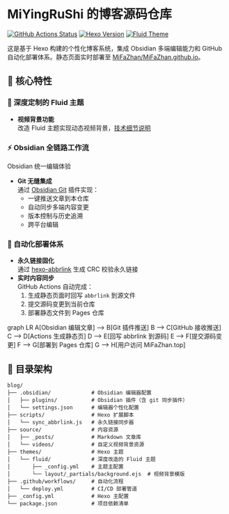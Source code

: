 # MiYingRuShi 的博客源码仓库

[![GitHub Actions Status](https://img.shields.io/github/actions/workflow/status/MiFaZhan/blog/deploy.yml?label=自动部署)](https://github.com/MiFaZhan/blog/actions)
[![Hexo Version](https://img.shields.io/badge/Hexo-6.3+-blue)](https://hexo.io)
[![Fluid Theme](https://img.shields.io/badge/Theme-Fluid_Custom-2CA5E0)](https://github.com/fluid-dev/hexo-theme-fluid)

这是基于 Hexo 构建的个性化博客系统，集成 Obsidian 多端编辑能力和 GitHub 自动化部署体系。静态页面实时部署至 [MiFaZhan/MiFaZhan.github.io](https://github.com/MiFaZhan/MiFaZhan.github.io)。

## 🌟 核心特性

### 🎨 深度定制的 Fluid 主题
- **视频背景功能**  
  改造 Fluid 主题实现动态视频背景，[技术细节说明](https://mifazhan.top/posts/46339511/)

### ⚡️ Obsidian 全链路工作流
Obsidian 统一编辑体验
- **Git 无缝集成**  
  通过 [Obsidian Git](https://github.com/denolehov/obsidian-git) 插件实现：
  - 一键推送文章到本仓库
  - 自动同步多端内容变更
  - 版本控制与历史追溯
  - 跨平台编辑

### 🤖 自动化部署体系
- **永久链接固化**  
  通过 [hexo-abbrlink](https://github.com/ohroy/hexo-abbrlink) 生成 CRC 校验永久链接
- **实时内容同步**  
  GitHub Actions 自动完成：
  1. 生成静态页面时回写 `abbrlink` 到源文件
  2. 提交源码变更到当前仓库
  3. 部署静态文件到 Pages 仓库

graph LR
  A[Obsidian 编辑文章] --> B[Git 插件推送]
  B --> C[GitHub 接收推送]
  C --> D[Actions 生成静态页]
  D --> E[回写 abbrlink 到源码]
  E --> F[提交源码变更]
  F --> G[部署到 Pages 仓库]
  G --> H[用户访问 MiFaZhan.top]

## 📁 目录架构

```text
blog/
├── .obsidian/             # Obsidian 编辑器配置
│   ├── plugins/           # Obsidian 插件（含 git 同步插件）
│   └── settings.json      # 编辑器个性化配置
├── scripts/               # Hexo 扩展脚本
│   └── sync_abbrlink.js   # 永久链接同步器
├── source/                # 内容资源
│   ├── _posts/            # Markdown 文章库
│   └── videos/            # 自定义视频背景资源
├── themes/                # Hexo 主题
│   └── fluid/             # 深度改造的 Fluid 主题
│       ├── _config.yml    # 主题主配置
│       └── layout/_partials/background.ejs  # 视频背景模版
├── .github/workflows/     # 自动化流程
│   └── deploy.yml         # CI/CD 部署管道
├── _config.yml            # Hexo 主配置
└── package.json           # 项目依赖清单
